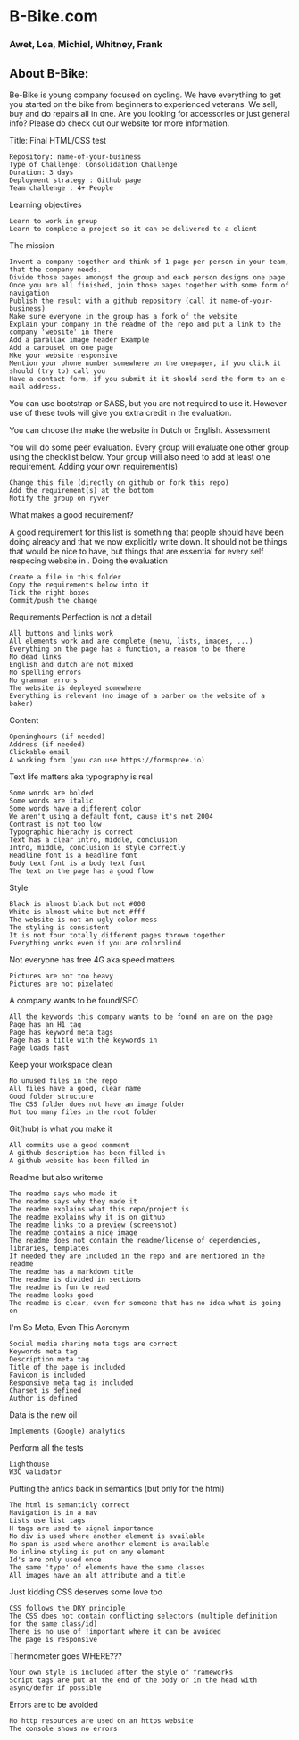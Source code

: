 # B-Bike.com

### Awet, Lea, Michiel, Whitney, Frank



## About B-Bike:

Be-Bike is young company focused on cycling. We have everything to get you started on the bike from beginners to experienced veterans.
We sell, buy and do repairs all in one. 
Are you looking for accessories or just general info?
Please do check out our website for more information.



Title: Final HTML/CSS test

    Repository: name-of-your-business
    Type of Challenge: Consolidation Challenge
    Duration: 3 days
    Deployment strategy : Github page
    Team challenge : 4+ People

Learning objectives

    Learn to work in group
    Learn to complete a project so it can be delivered to a client

The mission

    Invent a company together and think of 1 page per person in your team, that the company needs.
    Divide those pages amongst the group and each person designs one page.
    Once you are all finished, join those pages together with some form of navigation
    Publish the result with a github repository (call it name-of-your-business)
    Make sure everyone in the group has a fork of the website
    Explain your company in the readme of the repo and put a link to the company 'website' in there
    Add a parallax image header Example
    Add a carousel on one page
    Mke your website responsive
    Mention your phone number somewhere on the onepager, if you click it should (try to) call you
    Have a contact form, if you submit it it should send the form to an e-mail address.

You can use bootstrap or SASS, but you are not required to use it. However use of these tools will give you extra credit in the evaluation.

You can choose the make the website in Dutch or English.
Assessment

You will do some peer evaluation. Every group will evaluate one other group using the checklist below.
Your group will also need to add at least one requirement.
Adding your own requirement(s)

    Change this file (directly on github or fork this repo)
    Add the requirement(s) at the bottom
    Notify the group on ryver

What makes a good requirement?

A good requirement for this list is something that people should have been doing already and that we now explicitly write down. It should not be things that would be nice to have, but things that are essential for every self respecing website in .
Doing the evaluation

    Create a file in this folder
    Copy the requirements below into it
    Tick the right boxes
    Commit/push the change

Requirements
Perfection is not a detail

    All buttons and links work
    All elements work and are complete (menu, lists, images, ...)
    Everything on the page has a function, a reason to be there
    No dead links
    English and dutch are not mixed
    No spelling errors
    No grammar errors
    The website is deployed somewhere
    Everything is relevant (no image of a barber on the website of a baker)

Content

    Openinghours (if needed)
    Address (if needed)
    Clickable email
    A working form (you can use https://formspree.io)

Text life matters aka typography is real

    Some words are bolded
    Some words are italic
    Some words have a different color
    We aren't using a default font, cause it's not 2004
    Contrast is not too low
    Typographic hierachy is correct
    Text has a clear intro, middle, conclusion
    Intro, middle, conclusion is style correctly
    Headline font is a headline font
    Body text font is a body text font
    The text on the page has a good flow

Style

    Black is almost black but not #000
    White is almost white but not #fff
    The website is not an ugly color mess
    The styling is consistent
    It is not four totally different pages thrown together
    Everything works even if you are colorblind

Not everyone has free 4G aka speed matters

    Pictures are not too heavy
    Pictures are not pixelated

A company wants to be found/SEO

    All the keywords this company wants to be found on are on the page
    Page has an H1 tag
    Page has keyword meta tags
    Page has a title with the keywords in
    Page loads fast

Keep your workspace clean

    No unused files in the repo
    All files have a good, clear name
    Good folder structure
    The CSS folder does not have an image folder
    Not too many files in the root folder

Git(hub) is what you make it

    All commits use a good comment
    A github description has been filled in
    A github website has been filled in

Readme but also writeme

    The readme says who made it
    The readme says why they made it
    The readme explains what this repo/project is
    The readme explains why it is on github
    The readme links to a preview (screenshot)
    The readme contains a nice image
    The readme does not contain the readme/license of dependencies, libraries, templates
    If needed they are included in the repo and are mentioned in the readme
    The readme has a markdown title
    The readme is divided in sections
    The readme is fun to read
    The readme looks good
    The readme is clear, even for someone that has no idea what is going on

I'm So Meta, Even This Acronym

    Social media sharing meta tags are correct
    Keywords meta tag
    Description meta tag
    Title of the page is included
    Favicon is included
    Responsive meta tag is included
    Charset is defined
    Author is defined

Data is the new oil

    Implements (Google) analytics

Perform all the tests

    Lighthouse
    W3C validator

Putting the antics back in semantics (but only for the html)

    The html is semanticly correct
    Navigation is in a nav
    Lists use list tags
    H tags are used to signal importance
    No div is used where another element is available
    No span is used where another element is available
    No inline styling is put on any element
    Id's are only used once
    The same 'type' of elements have the same classes
    All images have an alt attribute and a title

Just kidding CSS deserves some love too

    CSS follows the DRY principle
    The CSS does not contain conflicting selectors (multiple definition for the same class/id)
    There is no use of !important where it can be avoided
    The page is responsive

Thermometer goes WHERE???

    Your own style is included after the style of frameworks
    Script tags are put at the end of the body or in the head with async/defer if possible

Errors are to be avoided

    No http resources are used on an https website
    The console shows no errors
